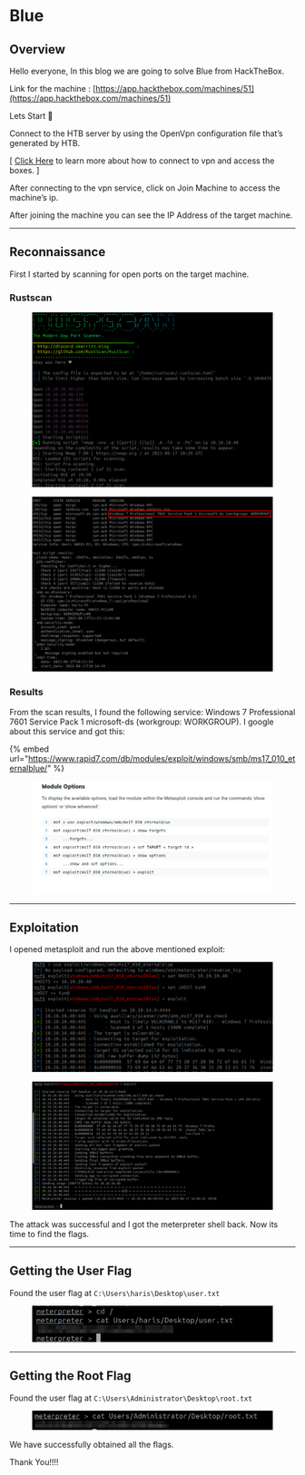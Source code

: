 # Blue

## Overview

Hello everyone, In this blog we are going to solve Blue from HackTheBox.

Link for the machine : [https://app.hackthebox.com/machines/51](https://app.hackthebox.com/machines/51)

Lets Start 🙌

Connect to the HTB server by using the OpenVpn configuration file that’s generated by HTB.

\[ [Click Here](https://help.hackthebox.com/en/articles/5185687-introduction-to-lab-access) to learn more about how to connect to vpn and access the boxes. ]

After connecting to the vpn service, click on Join Machine to access the machine’s ip.

After joining the machine you can see the IP Address of the target machine.

***

## Reconnaissance

First I started by scanning for open ports on the target machine.

### Rustscan

<figure><img src="../.gitbook/assets/Untitled (1).png" alt=""><figcaption></figcaption></figure>

<figure><img src="../.gitbook/assets/Untitled 1 (1).png" alt=""><figcaption></figcaption></figure>

### Results

From the scan results, I found the following service: Windows 7 Professional 7601 Service Pack 1 microsoft-ds (workgroup: WORKGROUP). I google about this service and got this:&#x20;

{% embed url="https://www.rapid7.com/db/modules/exploit/windows/smb/ms17_010_eternalblue/" %}

<figure><img src="../.gitbook/assets/Untitled 2 (1).png" alt=""><figcaption></figcaption></figure>

***

## Exploitation

I opened metasploit and run the above mentioned exploit:

<figure><img src="../.gitbook/assets/Untitled 3 (1).png" alt=""><figcaption></figcaption></figure>

<figure><img src="../.gitbook/assets/Untitled 4 (1).png" alt=""><figcaption></figcaption></figure>

The attack was successful and I got the meterpreter shell back. Now its time to find the flags.

***

## Getting the User Flag

Found the user flag at `C:\Users\haris\Desktop\user.txt`

<figure><img src="../.gitbook/assets/Untitled 5 (2).png" alt=""><figcaption></figcaption></figure>

***

## Getting the Root Flag

Found the user flag at `C:\Users\Administrator\Desktop\root.txt`

<figure><img src="../.gitbook/assets/Untitled 6 (2).png" alt=""><figcaption></figcaption></figure>

We have successfully obtained all the flags.

Thank You!!!!
